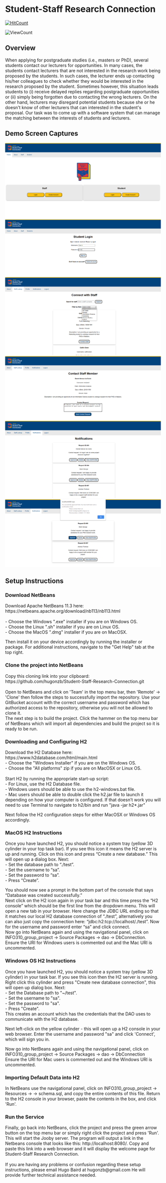 Student-Staff Research Connection
===============

[![HitCount](http://hits.dwyl.com/hugonzb/Student-Staff-Research-Connection.svg)](http://hits.dwyl.com/hugonzb/Student-Staff-Research-Connection)

![ViewCount](https://views.whatilearened.today/views/github/hugonzb/Student-Staff-Research-Connection.svg)

## Overview
When applying for postgraduate studies (i.e., masters or PhD), several students contact our lecturers for opportunities. In many cases, the students contact lecturers that are not interested in the research work being proposed by the students. In such cases, the lecturer ends up contacting his/her colleagues to check whether they would be interested in the research proposed by the student. Sometimes however, this situation leads students to (i) receive delayed replies regarding postgraduate opportunities or (ii) simply being forgotten due to contacting the wrong lecturers. On the other hand, lecturers may disregard potential students because she or he doesn't know of other lecturers that can interested in the student's proposal. Our task was to come up with a software system that can manage the matching between the interests of students and lecturers.

## Demo Screen Captures
![Home](Demo_Images/Home.png)
![Login](Demo_Images/Login.png)
![Stafflookup](Demo_Images/Stafflookup.png)
![Contactrequest](Demo_Images/Contactrequest.png)
![Notifications](Demo_Images/Notifications.png)
![Approvedrequest](Demo_Images/Approvedrequest.png)

## Setup Instructions

<h3>Download NetBeans</h3>
Download Apache NetBeans 11.3 here: https://netbeans.apache.org/download/nb113/nb113.html
<br><br>
- Choose the Windows ".exe" installer if you are on Windows OS.
<br>
- Choose the Linux ".sh" installer if you are on Linux OS.
<br>
- Choose the MacOS ".dmg" installer if you are on MacOSX.
<br>

Then install it on your device accordingly by running the installer or package. For additional instructions, navigate to the "Get Help" tab at the top right. 
<br>
<h3> Clone the project into NetBeans</h3>
Copy this cloning link into your clipboard: https://github.com/hugonzb/Student-Staff-Research-Connection.git
<br><br>
Open to NetBeans and click on 'Team' in the top menu bar, then 'Remote' -> 'Clone' then follow the steps to successfully import the repository. Use your GitBucket account with the correct username and password which has authorized access to the repository, otherwise you will not be allowed to clone it.
<br>
The next step is to build the project. Click the hammer on the top menu bar of NetBeans which will import all dependencies and build the project so it is ready to be run.
<br>
<h3>Downloading and Configuring H2</h3>
Download the H2 Database here: https://www.h2database.com/html/main.html
<br>
- Choose the "Windows Installer" if you are on the Windows OS.
<br>
- Choose the "All platforms" zip if you are on MacOSX or Linux OS.
<br><br>
Start H2 by running the appropriate start-up script:
<br>
- For Linux, use the H2 Database file. 
<br>
- Windows users should be able to use the h2-windows.bat file.
<br>
- Mac users should be able to double click the h2.jar file to launch it depending on how your computer is configured. If that doesn’t work you will need to use Terminal to navigate to h2/bin and run "java -jar h2*.jar"
<br>

Next follow the H2 configuration steps for either MacOSX or Windows OS accordingly.
<br>
<h3> MacOS H2 Instructions </h3>
Once you have launched H2, you should notice a system tray (yellow 3D cylinder in your top task bar). If you see this icon it means the H2 server is up and running. Click on this icon and press “Create a new database.” This will open up a dialog box. Next:
<br>
- Set the database path to “./test”.
<br>
- Set the username to “sa”.
<br>
- Set the password to “sa”.
<br>
- Press “Create”.
<br>

You should now see a prompt in the bottom part of the console that says “Database was created successfully.”
<br>
Next click on the H2 icon again in your task bar and this time press the “H2 console” which should be the first line from the dropdown menu. This will open a new tab in your browser. Here change the JDBC URL ending so that it matches our local H2 database connection of “./test”, alternatively you can also just copy the connection here: “jdbc:h2:tcp://localhost/./test”. Now for the username and password enter “sa” and click connect. 
<br>
Now go into NetBeans again and using the navigational panel, click on INFO310_group_project -> Source Packages -> dao -> DbConnection. Ensure the URI for Windows users is commented out and the Mac URI is uncommented. 
<br>

<h3> Windows OS H2 Instructions</h3>
Once you have launched H2, you should notice a system tray (yellow 3D cylinder) in your task bar. If you see this icon then the H2 server is running. Right click this cylinder and press "Create new database connection", this will open up dialog box. Next:
<br>
- Set the Database path to "~/test".
<br>
- Set the username to "sa".
<br>
- Set the password to "sa".
<br>
- Press "Create".
<br>
This creates an account which has the credentials that the DAO uses to communicate with the H2 database.
<br>

Next left-click on the yellow cylinder - this will open up a H2 console in your web browser. Enter the username and password "sa" and click 'Connect', which will sign you in. 
<br>

Now go into NetBeans again and using the navigational panel, click on INFO310_group_project -> Source Packages -> dao -> DbConnection
<br>
Ensure the URI for Mac users is commented out and the Windows URI is uncommented. 
<br>
<h3> Importing Default Data into H2 </h3>
In NetBeans use the navigational panel, click on INFO310_group_project -> Resources -> <default package> -> schema.sql, and copy the entire contents of this file. Return to the H2 console in your browser, paste the contents in the box, and click 'Run'.  
<br>
<h3> Run the Service </h3>
Finally, go back into NetBeans, click the project and press the green arrow button on the top menu bar or simply right click the project and press 'Run'.
This will start the Jooby server. The program will output a link in the Netbeans console that looks like this: http://localhost:8080/. Copy and paste this link into a web browser and it will display the welcome page for Student-Staff Research Connection.
<br><br>
If you are having any problems or confusion regarding these setup instructions, please email Hugo Baird at hugonzb@gmail.com
He will provide further technical assistance needed.
<br><br>
